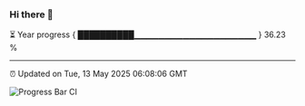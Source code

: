 ### Hi there 👋

⏳ Year progress { ██████████▁▁▁▁▁▁▁▁▁▁▁▁▁▁▁▁▁▁▁▁ } 36.23 %

---

⏰ Updated on Tue, 13 May 2025 06:08:06 GMT

![Progress Bar CI](https://github.com/liununu/liununu/workflows/Progress%20Bar%20CI/badge.svg)
